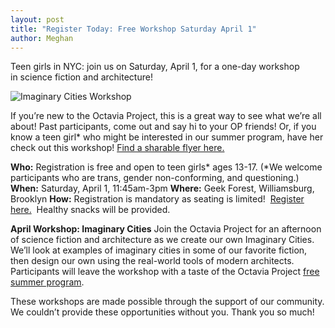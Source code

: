 ```yaml
---
layout: post
title: "Register Today: Free Workshop Saturday April 1"
author: Meghan
---
```


Teen girls in NYC: join us on Saturday, April 1, for a one-day workshop in science fiction and architecture!

![Imaginary Cities Workshop](octaviaproject.github.io/assets/img/photos/imginarycity.jpg)

If you’re new to the Octavia Project, this is a great way to see what we’re all about! Past participants, come 
out and say hi to your OP friends! Or, if you know a teen girl* who might be interested in our summer program, 
have her check out this workshop! [Find a sharable flyer here.](http://octaviaproject.org/assets/OP_Saturday_Workshop_2_Flyer.pdf)

**Who:** Registration is free and open to teen girls* ages 13-17. (*We welcome participants who are trans, gender non-conforming, 
and questioning.)
**When:** Saturday, April 1, 11:45am-3pm
**Where:** Geek Forest, Williamsburg, Brooklyn
**How:** Registration is mandatory as seating is limited!  [Register here.](https://www.thegeekforest.com/products/saturday-april-1st-12-3pm-octavia-project-imaginary-cities?variant=38218919695) 
Healthy snacks will be provided.

**April Workshop: Imaginary Cities**
Join the Octavia Project for an afternoon of science fiction and architecture as we create our own Imaginary Cities. 
We’ll look at examples of imaginary cities in some of our favorite fiction, then design our own using the real-world tools 
of modern architects. Participants will leave the workshop with a taste of the Octavia Project [free summer program](http://octaviaproject.org/join.html). 

These workshops are made possible through the support of our community. We couldn’t provide these opportunities without you. 
Thank you so much!
